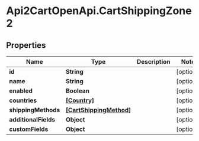 # Api2CartOpenApi.CartShippingZone2

## Properties

Name | Type | Description | Notes
------------ | ------------- | ------------- | -------------
**id** | **String** |  | [optional] 
**name** | **String** |  | [optional] 
**enabled** | **Boolean** |  | [optional] 
**countries** | [**[Country]**](Country.md) |  | [optional] 
**shippingMethods** | [**[CartShippingMethod]**](CartShippingMethod.md) |  | [optional] 
**additionalFields** | **Object** |  | [optional] 
**customFields** | **Object** |  | [optional] 


